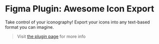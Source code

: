 # Figma Plugin: Awesome Icon Export

Take control of your iconography! Export your icons into any text-based format you can imagine.

> Visit [the plugin page](https://www.figma.com/community/plugin/836280433803020304/Awesome-Icon-Export) for more info
